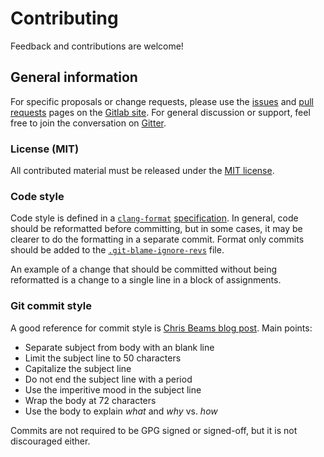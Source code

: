 <!--
Copyright (c) 2020 Timothy Brackett
Licensed under the MIT license
-->

# Contributing

Feedback and contributions are welcome!

## General information

For specific proposals or change requests, please use the [issues][issues] and [pull requests][pull requests] pages on the [Gitlab site][home].
For general discussion or support, feel free to join the conversation on [Gitter][gitter].

### License (MIT)

All contributed material must be released under the [MIT license][MIT license].

### Code style

Code style is defined in a [`clang-format`][clang-format] [specification](.clang-format).
In general, code should be reformatted before committing, but in some cases, it may be clearer to do the formatting in a separate commit.
Format only commits should be added to the [`.git-blame-ignore-revs`](.git-blame-ignore-revs) file.

An example of a change that should be committed without being reformatted is a change to a single line in a block of assignments.

### Git commit style

A good reference for commit style is [Chris Beams blog post][chris-beams].
Main points:
 - Separate subject from body with an blank line
 - Limit the subject line to 50 characters
 - Capitalize the subject line
 - Do not end the subject line with a period
 - Use the imperitive mood in the subject line
 - Wrap the body at 72 characters
 - Use the body to explain *what* and *why* vs. *how*

 Commits are not required to be GPG signed or signed-off, but it is not discouraged either.

<!-- Links -->
[chris-beams]: https://chris.beams.io/posts/git-commit/
[clang-format]: https://clang.llvm.org/docs/ClangFormat.html
[issues]: https://gitlab.com/bracketttc/ncpty/
[MIT license]: LICENSE.md
[pull requests]: https://gitlab.com/bracketttc/ncpty/
[home]: https://gitlab.com/bracketttc/ncpty
[gitter]: https://gitter.im/bracketttc-ncpty/community
